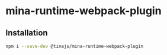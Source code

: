 # mina-runtime-webpack-plugin

## Installation
```bash
npm i --save-dev @tinajs/mina-runtime-webpack-plugin
```

